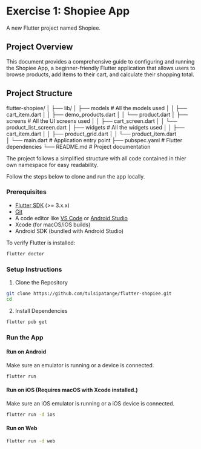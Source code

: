 # Exercise 1: Shopiee App

A new Flutter project named Shopiee.

## Project Overview
This document provides a comprehensive guide to configuring and running the Shopiee App, a beginner-friendly Flutter application that allows users to browse products, add items to their cart, and calculate their shopping total.

## Project Structure
flutter-shopiee/
│
├── lib/
│    ├── models              # All the models used
│    │   ├── cart_item.dart
│    │   ├── demo_products.dart
│    │   └── product.dart
│    ├── screens             # All the UI screens used
│    │   ├── cart_screen.dart
│    │   └── product_list_screen.dart
│    ├── widgets             # All the widgets used
│    │   ├── cart_item.dart
│    │   ├── product_grid.dart
│    │   └── product_item.dart                         
│    └── main.dart           # Application entry point
├── pubspec.yaml            # Flutter dependencies
└── README.md               # Project documentation

The project follows a simplified structure with all code contained in thier own namespace for easy readability.

Follow the steps below to clone and run the app locally.

### Prerequisites

- [Flutter SDK](https://docs.flutter.dev/get-started/install) (>= 3.x.x)
- [Git](https://git-scm.com/)
- A code editor like [VS Code](https://code.visualstudio.com/) or [Android Studio](https://developer.android.com/studio)
- Xcode (for macOS/iOS builds)
- Android SDK (bundled with Android Studio)

To verify Flutter is installed:

```bash
flutter doctor
```

### Setup Instructions
1. Clone the Repository
```bash
git clone https://github.com/tulsipatange/flutter-shopiee.git 
cd 
```

2. Install Dependencies
```bash
flutter pub get
```

### Run the App

#### Run on Android 
Make sure an emulator is running or a device is connected.
```bash
flutter run
```
#### Run on iOS (Requires macOS with Xcode installed.) 
Make sure an iOS emulator is running or a iOS device is connected.
```bash
flutter run -d ios
```
#### Run on Web 
```bash
flutter run -d web
```